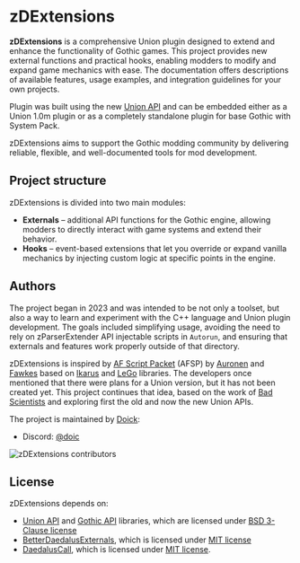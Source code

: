 # zDExtensions

**zDExtensions** is a comprehensive Union plugin designed to extend and enhance the functionality of Gothic games. This project provides new external functions and practical hooks, enabling modders to modify and expand game mechanics with ease. The documentation offers descriptions of available features, usage examples, and integration guidelines for your own projects.

Plugin was built using the new [Union API](https://gitlab.com/union-framework/union-api) and can be embedded either as a Union 1.0m plugin or as a completely standalone plugin for base Gothic with System Pack.

zDExtensions aims to support the Gothic modding community by delivering reliable, flexible, and well-documented tools for mod development.

## Project structure

zDExtensions is divided into two main modules:

- **Externals** – additional API functions for the Gothic engine, allowing modders to directly interact with game systems and extend their behavior.  
- **Hooks** – event-based extensions that let you override or expand vanilla mechanics by injecting custom logic at specific points in the engine.  

## Authors

The project began in 2023 and was intended to be not only a toolset, but also a way to learn and experiment with the C++ language and Union plugin development. The goals included simplifying usage, avoiding the need to rely on zParserExtender API injectable scripts in `Autorun`, and ensuring that externals and features work properly outside of that directory.

zDExtensions is inspired by [AF Script Packet](https://github.com/Bad-Scientists/AF-Script-Packet) (AFSP) by [Auronen](https://github.com/auronen) and [Fawkes](https://github.com/Fawkes-dev) based on [Ikarus](https://github.com/Lehona/Ikarus) and [LeGo](https://github.com/Lehona/LeGo) libraries. The developers once mentioned that there were plans for a Union version, but it has not been created yet. This project continues that idea, based on the work of [Bad Scientists](https://github.com/Bad-Scientists) and exploring first the old and now the new Union APIs.

The project is maintained by [Doick](https://github.com/doick):

- Discord: [@doic](https://discordapp.com/users/219766962312577024)

![zDExtensions contributors](https://contrib.nn.ci/api?repo=Doick-Union-Workshop/zDDocs)

## License

zDExtensions depends on:

- [Union API](https://gitlab.com/union-framework/union-api) and [Gothic API](https://gitlab.com/union-framework/gothic-api) libraries, which are licensed under [BSD 3-Clause license](https://gitlab.com/union-framework/union-api/-/blob/main/LICENSE)
- [BetterDaedalusExternals](https://github.com/bogu9821/BetterDaedalusExternals), which is licensed under [MIT license](https://github.com/bogu9821/BetterDaedalusExternals/blob/main/LICENSE)
- [DaedalusCall](https://github.com/bogu9821/DaedalusCall), which is licensed under [MIT license](https://github.com/bogu9821/DaedalusCall/blob/main/LICENSE).

